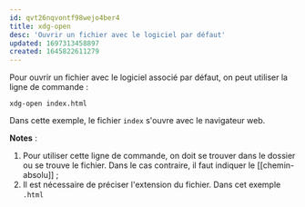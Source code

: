 ```yaml
---
id: qvt26nqvontf98wejo4ber4
title: xdg-open
desc: 'Ouvrir un fichier avec le logiciel par défaut'
updated: 1697313458897
created: 1645822611279
---
```


Pour ouvrir un fichier avec le logiciel associé par défaut, on peut utiliser la ligne de commande :

```shell
xdg-open index.html
```
Dans cette exemple, le fichier `index` s'ouvre avec le navigateur web.

**Notes** :

1. Pour utiliser cette ligne de commande, on doit se trouver dans le dossier ou se trouve le fichier. Dans le cas contraire, il faut indiquer le [[chemin-absolu]] ;
2. Il est nécessaire de préciser l'extension du fichier. Dans cet exemple `.html`
